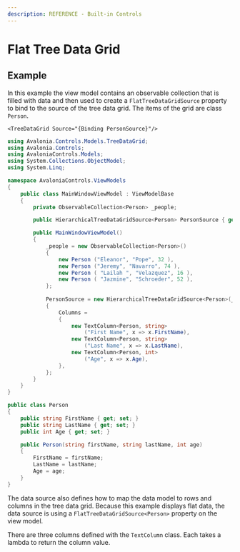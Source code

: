 ```yaml
---
description: REFERENCE - Built-in Controls
---
```


# Flat Tree Data Grid

## Example

In this example the view model contains an observable collection that is filled with data and then used to create a `FlatTreeDataGridSource` property to bind to the source of the tree data grid. The items of the grid are class `Person`.&#x20;



```
<TreeDataGrid Source="{Binding PersonSource}"/>
```


```csharp title='C# View Model'
using Avalonia.Controls.Models.TreeDataGrid;
using Avalonia.Controls;
using AvaloniaControls.Models;
using System.Collections.ObjectModel;
using System.Linq;

namespace AvaloniaControls.ViewModels
{
    public class MainWindowViewModel : ViewModelBase
    {
        private ObservableCollection<Person> _people;

        public HierarchicalTreeDataGridSource<Person> PersonSource { get; }

        public MainWindowViewModel()
        {
            _people = new ObservableCollection<Person>()
            {
                new Person ("Eleanor", "Pope", 32 ),
                new Person ("Jeremy", "Navarro", 74 ),
                new Person ( "Lailah ", "Velazquez", 16 ),
                new Person ( "Jazmine", "Schroeder", 52 ),
            };
                          
            PersonSource = new HierarchicalTreeDataGridSource<Person>(_people)
            {
                Columns =
                {
                    new TextColumn<Person, string>
                        ("First Name", x => x.FirstName),
                    new TextColumn<Person, string>
                        ("Last Name", x => x.LastName),
                    new TextColumn<Person, int>
                        ("Age", x => x.Age),
                },
            };
        }
    }
}

```


```csharp title='C# Item Class'
public class Person
{
    public string FirstName { get; set; }
    public string LastName { get; set; }
    public int Age { get; set; }

    public Person(string firstName, string lastName, int age)
    {
        FirstName = firstName;
        LastName = lastName;
        Age = age;
    }
}
```



The data source also defines how to map the data model to rows and columns in the tree data grid. Because this example displays flat data, the data source is using a `FlatTreeDataGridSource<Person>` property on the view model.&#x20;

There are three columns defined with the `TextColumn` class. Each takes a lambda to return the column value.

<!--figure><img src="../../../../.gitbook/assets/treedatagrid2.gif" alt=""><figcaption></figcaption></figure-->
